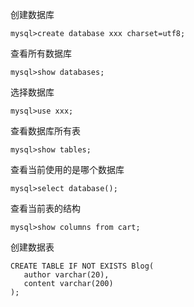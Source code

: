 创建数据库
```
mysql>create database xxx charset=utf8;
```
查看所有数据库
```
mysql>show databases;
```
选择数据库
```
mysql>use xxx;
```
查看数据库所有表
```
mysql>show tables;
```
查看当前使用的是哪个数据库
```
mysql>select database();
```
查看当前表的结构
```
mysql>show columns from cart;
```
创建数据表
```
CREATE TABLE IF NOT EXISTS Blog(
   author varchar(20),
   content varchar(200)
);
```